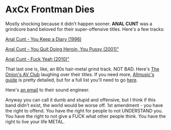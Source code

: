 # AxCx Frontman Dies

Mostly shocking because it didn't happen sooner. **ANAL CUNT** was a grindcore band beloved for their super-offensive titles. Here's a few tracks:

[Anal Cunt - You Keep a Diary (1996)](/assets/mp3/04-you-keep-a-diary.mp3)

[Anal Cunt - You Quit Doing Heroin, You Pussy (2001)"](/assets/mp3/12-you-quit-doing-heroin-you-pussy.mp3)

[Anal Cunt - Fuck Yeah (2010)"](/assets/mp3/01-fuck-yeah.mp3)

That last one is, like, an 80s hair-metal grind track. NOT BAD. 
Here's [The Onion's AV Club](http://www.avclub.com/austin/articles/the-av-club-anal-cunt-song-title-quiz,27093/) laughing over their titles. If you need more, [Allmusic's guide](http://www.allmusic.com/artist/ac-p200312/discography) is pretty detailed, but for a full list you'll need to go [here](http://www.metalstorm.net/bands/discography.php?band_id=3974&bandname=Anal+Cunt).

Here's [an email](http://www.reddit.com/tb/hzrsk) to their sound engineer.

Anyway you can call it dumb and stupid and offensive, but I think if this band didn't exist, the world would be worse off. 1st amendment - you have the right to offend. You have the right for people to not UNDERSTAND you. You have the right to not give a FUCK what other people think. You have the right to live your life METAL.
